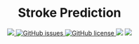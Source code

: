 

<h1 align = 'center'> Stroke Prediction </h1>
<p align = 'center'>
  
 <a href = 'https://www.python.org/downloads/release/python-396/'>
   <img src = 'https://img.shields.io/badge/python-v3.9-blue'>
 </a>

 <a href="https://github.com/orkunaran/Stroke-Prediction/issues">
  <img alt="GitHub issues" src="https://img.shields.io/github/issues/orkunaran/Stroke-Prediction">
 </a>
 
 <a href="https://github.com/orkunaran/Stroke-Prediction/blob/main/LICENSE.md">
  <img alt="GitHub license" src="https://img.shields.io/github/license/orkunaran/Stroke-Prediction">
 </a>
 
 <img src = 'https://badges.pufler.dev/visits/orkunaran/Stroke-Prediction'>
  
 <img src = 'https://els-jbs-prod-cdn.jbs.elsevierhealth.com/cms/asset/c6bf82ef-2745-4d3d-8ff3-2fb2fe114a8d/gr1.jpg'>

</p>

